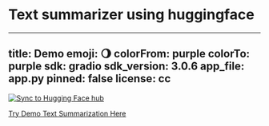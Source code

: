 # Text summarizer using huggingface 

---
title: Demo
emoji: 🌖
colorFrom: purple
colorTo: purple
sdk: gradio
sdk_version: 3.0.6
app_file: app.py
pinned: false
license: cc
---


[![Sync to Hugging Face hub](https://github.com/TheOphige/hugging-face-demo2/actions/workflows/main.yml/badge.svg)](https://github.com/TheOphige/hugging-face-demo2/actions/workflows/main.yml)


[Try Demo Text Summarization Here](https://huggingface.co/spaces/TheOphige/demo2)
